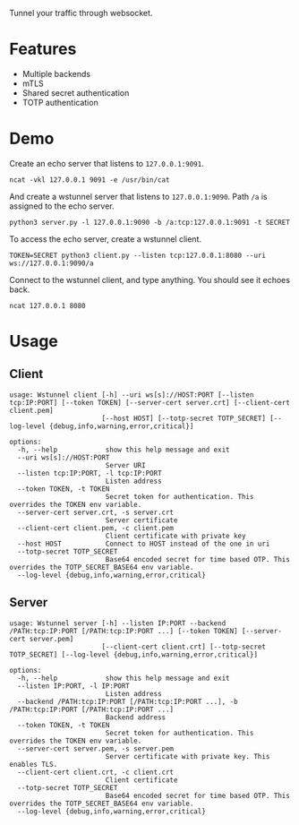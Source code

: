 Tunnel your traffic through websocket.

# Features
- Multiple backends
- mTLS
- Shared secret authentication
- TOTP authentication

# Demo
Create an echo server that listens to `127.0.0.1:9091`.
```
ncat -vkl 127.0.0.1 9091 -e /usr/bin/cat
```
And create a wstunnel server that listens to `127.0.0.1:9090`. Path `/a` is assigned to the echo server.
```
python3 server.py -l 127.0.0.1:9090 -b /a:tcp:127.0.0.1:9091 -t SECRET
```
To access the echo server, create a wstunnel client.
```
TOKEN=SECRET python3 client.py --listen tcp:127.0.0.1:8080 --uri ws://127.0.0.1:9090/a
```
Connect to the wstunnel client, and type anything. You should see it echoes back.
```
ncat 127.0.0.1 8080
```

# Usage
## Client
```
usage: Wstunnel client [-h] --uri ws[s]://HOST:PORT [--listen tcp:IP:PORT] [--token TOKEN] [--server-cert server.crt] [--client-cert client.pem]
                       [--host HOST] [--totp-secret TOTP_SECRET] [--log-level {debug,info,warning,error,critical}]

options:
  -h, --help            show this help message and exit
  --uri ws[s]://HOST:PORT
                        Server URI
  --listen tcp:IP:PORT, -l tcp:IP:PORT
                        Listen address
  --token TOKEN, -t TOKEN
                        Secret token for authentication. This overrides the TOKEN env variable.
  --server-cert server.crt, -s server.crt
                        Server certificate
  --client-cert client.pem, -c client.pem
                        Client certificate with private key
  --host HOST           Connect to HOST instead of the one in uri
  --totp-secret TOTP_SECRET
                        Base64 encoded secret for time based OTP. This overrides the TOTP_SECRET_BASE64 env variable.
  --log-level {debug,info,warning,error,critical}
```
## Server
```
usage: Wstunnel server [-h] --listen IP:PORT --backend /PATH:tcp:IP:PORT [/PATH:tcp:IP:PORT ...] [--token TOKEN] [--server-cert server.pem]
                       [--client-cert client.crt] [--totp-secret TOTP_SECRET] [--log-level {debug,info,warning,error,critical}]

options:
  -h, --help            show this help message and exit
  --listen IP:PORT, -l IP:PORT
                        Listen address
  --backend /PATH:tcp:IP:PORT [/PATH:tcp:IP:PORT ...], -b /PATH:tcp:IP:PORT [/PATH:tcp:IP:PORT ...]
                        Backend address
  --token TOKEN, -t TOKEN
                        Secret token for authentication. This overrides the TOKEN env variable.
  --server-cert server.pem, -s server.pem
                        Server certificate with private key. This enables TLS.
  --client-cert client.crt, -c client.crt
                        Client certificate
  --totp-secret TOTP_SECRET
                        Base64 encoded secret for time based OTP. This overrides the TOTP_SECRET_BASE64 env variable.
  --log-level {debug,info,warning,error,critical}
```
